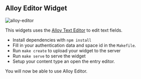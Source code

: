 Alloy Editor Widget
-------------------

![alloy-editor](http://contentful.github.io/ui-extensions-sdk/assets/alloy-editor.png)

This widgets uses the [Alloy Text Editor][alloy] to edit text fields.

* Install dependencies with `npm install`
* Fill in your authentication data and space id in the `Makefile`.
* Run `make create` to upload your widget to the server
* Run `make serve` to serve the widget
* Setup your content type an open the entry editor.

You will now be able to use Alloy Editor.

[alloy]: http://alloyeditor.com/
